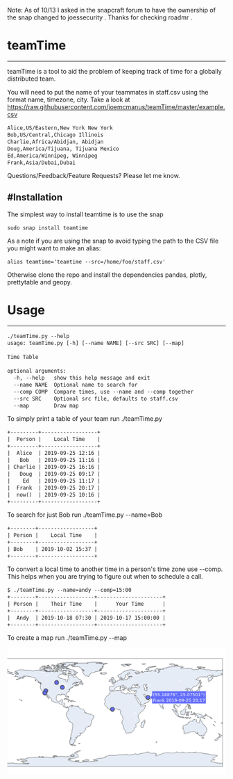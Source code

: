 Note: As of 10/13 I asked in the snapcraft forum to have the ownership of the snap changed to joessecurity . Thanks for checking roadmr . 

# teamTime
----

teamTime is a tool to aid the problem of keeping track of time for a globally distributed team. 

You will need to put the name of your teammates in staff.csv using the format name, timezone, city. Take a look at https://raw.githubusercontent.com/joemcmanus/teamTime/master/example.csv

    Alice,US/Eastern,New York New York
    Bob,US/Central,Chicago Illinois
    Charlie,Africa/Abidjan, Abidjan
    Doug,America/Tijuana, Tijuana Mexico
    Ed,America/Winnipeg, Winnipeg
    Frank,Asia/Dubai,Dubai

Questions/Feedback/Feature Requests? Please let me know. 

#Installation 
----
The simplest way to install teamtime is to use the snap

    sudo snap install teamtime 

As a note if you are using the snap to avoid typing the path to the CSV file you might want to make an alias: 

    alias teamtime='teamtime --src=/home/foo/staff.csv'


Otherwise clone the repo and install the dependencies pandas, plotly, prettytable and geopy. 

# Usage 
----

    ./teamTime.py --help 
    usage: teamTime.py [-h] [--name NAME] [--src SRC] [--map]
    
    Time Table
    
    optional arguments:
      -h, --help   show this help message and exit
      --name NAME  Optional name to search for
      --comp COMP  Compare times, use --name and --comp together
      --src SRC    Optional src file, defaults to staff.csv
      --map        Draw map	

To simply print a table of your team run ./teamTime.py

    +---------+------------------+
    |  Person |    Local Time    |
    +---------+------------------+
    |  Alice  | 2019-09-25 12:16 |
    |   Bob   | 2019-09-25 11:16 |
    | Charlie | 2019-09-25 16:16 |
    |   Doug  | 2019-09-25 09:17 |
    |    Ed   | 2019-09-25 11:17 |
    |  Frank  | 2019-09-25 20:17 |
    |  now()  | 2019-09-25 10:16 |
    +---------+------------------+

To search for just Bob run ./teamTime.py --name=Bob

    +--------+------------------+
    | Person |    Local Time    |
    +--------+------------------+
    | Bob    | 2019-10-02 15:37 |
    +--------+------------------+

To convert a local time to another time in a person's time zone use --comp. This helps when you are trying to figure out when to schedule a call.

    $ ./teamTime.py --name=andy --comp=15:00 
    +--------+------------------+---------------------+
    | Person |    Their Time    |      Your Time      |
    +--------+------------------+---------------------+
    |  Andy  | 2019-10-18 07:30 | 2019-10-17 15:00:00 |
    +--------+------------------+---------------------+

To create a map run ./teamTime.py --map 

![alt_tag](https://github.com/joemcmanus/teamTime/blob/master/map.png)


      
